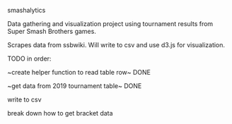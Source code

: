 smashalytics

Data gathering and visualization project using tournament results from Super Smash Brothers games.

Scrapes data from ssbwiki. Will write to csv and use d3.js for visualization.

TODO in order:

   ~create helper function to read table row~ DONE

   ~get data from 2019 tournament table~ DONE

   write to csv

   break down how to get bracket data

